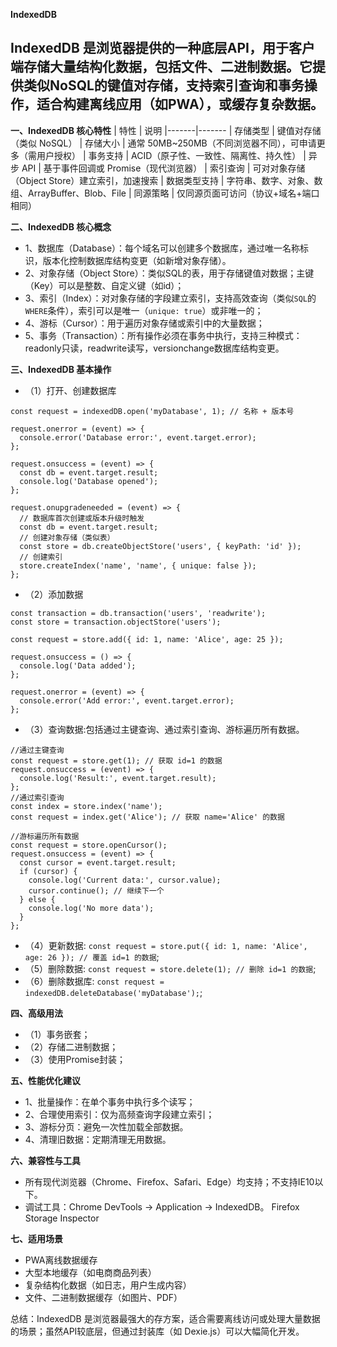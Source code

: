 **IndexedDB**

IndexedDB 是浏览器提供的一种底层API，用于客户端存储大量结构化数据，包括文件、二进制数据。它提供类似NoSQL的键值对存储，支持索引查询和事务操作，适合构建离线应用（如PWA），或缓存复杂数据。
----------
**一、IndexedDB 核心特性**
| 特性	| 说明
|-------|-------
| 存储类型	| 键值对存储（类似 NoSQL）
| 存储大小	| 通常 50MB~250MB（不同浏览器不同），可申请更多（需用户授权）
| 事务支持	| ACID（原子性、一致性、隔离性、持久性）
| 异步 API	| 基于事件回调或 Promise（现代浏览器）
| 索引查询	| 可对对象存储（Object Store）建立索引，加速搜索
| 数据类型支持	| 字符串、数字、对象、数组、ArrayBuffer、Blob、File
| 同源策略	| 仅同源页面可访问（协议+域名+端口相同）

**二、IndexedDB 核心概念**
- 1、数据库（Database）：每个域名可以创建多个数据库，通过唯一名称标识，版本化控制数据库结构变更（如新增对象存储）。
- 2、对象存储（Object Store）：类似SQL的表，用于存储键值对数据；主键（Key）可以是整数、自定义键（如id）；
- 3、索引（Index）：对对象存储的字段建立索引，支持高效查询（类似`SQL`的`WHERE`条件），索引可以是唯一（`unique: true`）或非唯一的；
- 4、游标（Cursor）：用于遍历对象存储或索引中的大量数据；
- 5、事务（Transaction）：所有操作必须在事务中执行，支持三种模式：readonly只读，readwrite读写，versionchange数据库结构变更。

**三、IndexedDB 基本操作**
- （1）打开、创建数据库
```
const request = indexedDB.open('myDatabase', 1); // 名称 + 版本号

request.onerror = (event) => {
  console.error('Database error:', event.target.error);
};

request.onsuccess = (event) => {
  const db = event.target.result;
  console.log('Database opened');
};

request.onupgradeneeded = (event) => {
  // 数据库首次创建或版本升级时触发
  const db = event.target.result;
  // 创建对象存储（类似表）
  const store = db.createObjectStore('users', { keyPath: 'id' });
  // 创建索引
  store.createIndex('name', 'name', { unique: false });
};
```
- （2）添加数据
```
const transaction = db.transaction('users', 'readwrite');
const store = transaction.objectStore('users');

const request = store.add({ id: 1, name: 'Alice', age: 25 });

request.onsuccess = () => {
  console.log('Data added');
};

request.onerror = (event) => {
  console.error('Add error:', event.target.error);
};
```
- （3）查询数据:包括通过主键查询、通过索引查询、游标遍历所有数据。
```
//通过主键查询
const request = store.get(1); // 获取 id=1 的数据
request.onsuccess = (event) => {
  console.log('Result:', event.target.result);
};
//通过索引查询
const index = store.index('name');
const request = index.get('Alice'); // 获取 name='Alice' 的数据

//游标遍历所有数据
const request = store.openCursor();
request.onsuccess = (event) => {
  const cursor = event.target.result;
  if (cursor) {
    console.log('Current data:', cursor.value);
    cursor.continue(); // 继续下一个
  } else {
    console.log('No more data');
  }
};
```
- （4）更新数据: `const request = store.put({ id: 1, name: 'Alice', age: 26 }); // 覆盖 id=1 的数据`;
- （5）删除数据: `const request = store.delete(1); // 删除 id=1 的数据`;
- （6）删除数据库: `const request = indexedDB.deleteDatabase('myDatabase');`;

**四、高级用法**
- （1）事务嵌套；
- （2）存储二进制数据；
- （3）使用Promise封装；


**五、性能优化建议**
- 1、批量操作：在单个事务中执行多个读写；
- 2、合理使用索引：仅为高频查询字段建立索引；
- 3、游标分页：避免一次性加载全部数据。
- 4、清理旧数据：定期清理无用数据。

**六、兼容性与工具**
- 所有现代浏览器（Chrome、Firefox、Safari、Edge）均支持；不支持IE10以下。
- 调试工具：Chrome DevTools → Application → IndexedDB。 Firefox Storage Inspector

**七、适用场景**
- PWA离线数据缓存
- 大型本地缓存（如电商商品列表）
- 复杂结构化数据（如日志，用户生成内容）
- 文件、二进制数据缓存（如图片、PDF）

总结：IndexedDB 是浏览器最强大的存方案，适合需要离线访问或处理大量数据的场景；虽然API较底层，但通过封装库（如 Dexie.js）可以大幅简化开发。







